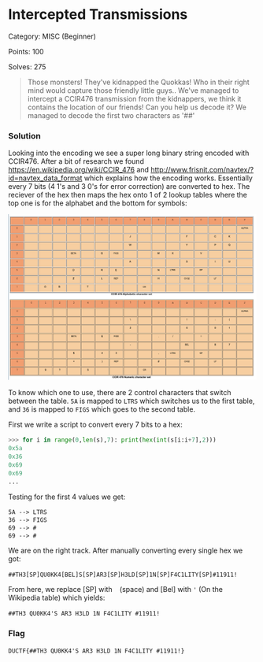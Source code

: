 # Intercepted Transmissions

Category: MISC (Beginner)

Points: 100

Solves: 275

>Those monsters! They've kidnapped the Quokkas! Who in their right mind would capture those friendly little guys.. We've managed to intercept a CCIR476 transmission from the kidnappers, we think it contains the location of our friends! Can you help us decode it? We managed to decode the first two characters as '##'

### Solution

Looking into the encoding we see a super long binary string encoded with CCIR476. After a bit of research we found https://en.wikipedia.org/wiki/CCIR_476 and http://www.frisnit.com/navtex/?id=navtex_data_format which explains how the encoding works. Essentially every 7 bits (4 1's and 3 0's for error correction) are converted to hex. The reciever of the hex then maps the hex onto 1 of 2 lookup tables where the top one is for the alphabet and the bottom for symbols:

![Lookup table](/images/InterceptedTransmissionsLookup.png)

To know which one to use, there are 2 control characters that switch between the table. `5A` is mapped to `LTRS` which switches us to the first table, and `36` is mapped to `FIGS` which goes to the second table.

First we write a script to convert every 7 bits to a hex:

```py
>>> for i in range(0,len(s),7): print(hex(int(s[i:i+7],2)))
0x5a
0x36
0x69
0x69
...
```
Testing for the first 4 values we get:
```
5A --> LTRS
36 --> FIGS
69 --> #
69 --> #
```

We are on the right track. After manually converting every single hex we got:

`##TH3[SP]QU0KK4[BEL]S[SP]AR3[SP]H3LD[SP]1N[SP]F4C1LITY[SP]#11911!`

From here, we replace [SP] with ` ` (space) and [Bel] with `'` (On the Wikipedia table) which yields:

`##TH3 QU0KK4'S AR3 H3LD 1N F4C1LITY #11911!`

### Flag

```DUCTF{##TH3 QU0KK4'S AR3 H3LD 1N F4C1LITY #11911!}```